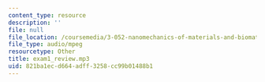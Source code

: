 ```yaml
---
content_type: resource
description: ''
file: null
file_location: /coursemedia/3-052-nanomechanics-of-materials-and-biomaterials-spring-2007/821ba1ecd664adff3258cc99b01488b1_exam1_review.mp3
file_type: audio/mpeg
resourcetype: Other
title: exam1_review.mp3
uid: 821ba1ec-d664-adff-3258-cc99b01488b1
---
```

